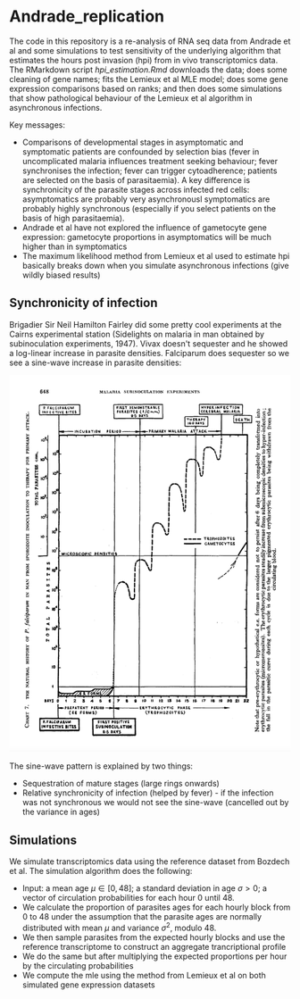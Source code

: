 # Andrade_replication

The code in this repository is a re-analysis of RNA seq data from Andrade et al and some simulations to test sensitivity of the underlying algorithm that estimates the hours post invasion (hpi) from in vivo transcriptomics data. The RMarkdown script *hpi_estimation.Rmd* downloads the data; does some cleaning of gene names; fits the Lemieux et al MLE model; does some gene expression comparisons based on ranks; and then does some simulations that show pathological behaviour of the Lemieux et al algorithm in asynchronous infections.


Key messages:

* Comparisons of developmental stages in asymptomatic and symptomatic patients are confounded by selection bias (fever in uncomplicated malaria influences treatment seeking behaviour; fever synchronises the infection; fever can trigger cytoadherence; patients are selected on the basis of parasitaemia). A key difference is synchronicity of the parasite stages across infected red cells: asymptomatics are probably very asynchronousl symptomatics are probably highly synchronous (especially if you select patients on the basis of high parasitaemia).
* Andrade et al have not explored the influence of gametocyte gene expression: gametocyte proportions in asymptomatics will be much higher than in symptomatics
* The maximum likelihood method from Lemieux et al used to estimate hpi basically breaks down when you simulate asynchronous infections (give wildly biased results)


## Synchronicity of infection

Brigadier Sir Neil Hamilton Fairley did some pretty cool experiments at the Cairns experimental station (Sidelights on malaria in man obtained by subinoculation experiments, 1947). Vivax doesn't sequester and he showed a log-linear increase in parasite densities. Falciparum does sequester so we see a sine-wave increase in parasite densities:


![Sine-wave increase in parasite densities from Hamilton Fairley's experiments](Fairley1947.png)

The sine-wave pattern is explained by two things:

* Sequestration of mature stages (large rings onwards)
* Relative synchronicity of infection (helped by fever) - if the infection was not synchronous we would not see the sine-wave (cancelled out by the variance in ages)


## Simulations

We simulate transcriptomics data using the reference dataset from Bozdech et al. The simulation algorithm does the following:

* Input: a mean age $\mu\in[0,48]$; a standard deviation in age $\sigma>0$; a vector of circulation probabilities for each hour 0 until 48.
* We calculate the proportion of parasites ages for each hourly block from 0 to 48 under the assumption that the parasite ages are normally distributed with mean $\mu$ and variance $\sigma^2$, modulo 48.
* We then sample parasites from the expected hourly blocks and use the reference transcriptome to construct an aggregate trancriptional profile
* We do the same but after multiplying the expected proportions per hour by the circulating probabilities
* We compute the mle using the method from Lemieux et al on both simulated gene expression datasets






